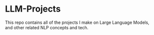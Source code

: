 # LLM-Projects
This repo contains all of the projects I make on Large Language Models, and other related NLP concepts and tech.
